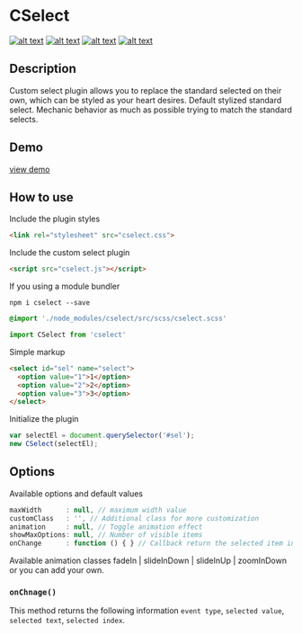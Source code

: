 # CSelect
[![alt text](https://img.shields.io/npm/v/cselect.svg)](https://www.npmjs.com/package/cselect)
[![alt text](https://img.shields.io/npm/l/cselect.svg)](https://www.npmjs.com/package/cselect)
[![alt text](https://img.shields.io/bundlephobia/min/cselect.svg)](https://www.npmjs.com/package/cselect)
[![alt text](https://img.shields.io/npm/dt/cselect.svg)](https://www.npmjs.com/package/cselect)

## Description
Custom select plugin allows you to replace the standard selected on their own, which can be styled as your heart desires. Default stylized standard select. Mechanic behavior as much as possible trying to match the standard selects.

## Demo
[view demo](https://codepen.io/k-ivan/pen/VQGpqz)

## How to use
Include the plugin styles
````html
<link rel="stylesheet" src="cselect.css">
````
Include the custom select plugin
````html
<script src="cselect.js"></script>
````
If you using a module bundler
````
npm i cselect --save
````
````scss
@import './node_modules/cselect/src/scss/cselect.scss'
````
````js
import CSelect from 'cselect'
````
Simple markup
````html
<select id="sel" name="select">
  <option value="1">1</option>
  <option value="2">2</option>
  <option value="3">3</option>
</select>
````
Initialize the plugin
````javaScript
var selectEl = document.querySelector('#sel');
new CSelect(selectEl);
````

## Options
Available options and default values

````javaScript
maxWidth      : null, // maximum width value
customClass   : '', // Additional class for more customization
animation     : null, // Toggle animation effect
showMaxOptions: null, // Number of visible items
onChange      : function () { } // Callback return the selected item info
````
Available animation classes fadeIn | slideInDown | slideInUp | zoomInDown or you can add your own.

### `onChnage()`
This method returns the following information `event type`, `selected value`, `selected text`, `selected index`.
